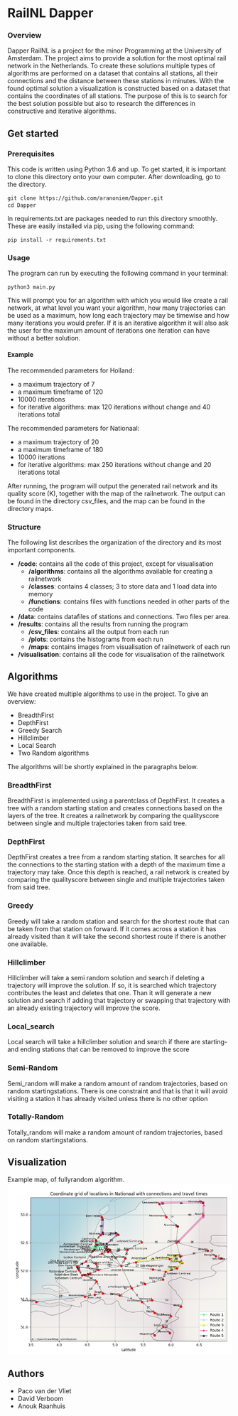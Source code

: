 # RailNL Dapper
### Overview
Dapper RailNL is a project for the minor Programming at the University of Amsterdam. The project aims to provide a solution for the most optimal rail network in the Netherlands. To create  these solutions multiple types of algorithms are performed on a dataset that contains all stations, all their connections and the distance between these stations in minutes. With the found optimal solution a visualization is constructed based on a dataset that contains the coordinates of all stations. The purpose of this is to search for the best solution possible but also to research the differences in constructive and iterative algorithms. 

## Get started
### Prerequisites
This code is written using Python 3.6 and up. To get started, it is important to clone this directory onto your own computer. After downloading, go to the directory.

```
git clone https://github.com/aranoniem/Dapper.git
cd Dapper
```

In requirements.txt are packages needed to run this directory smoothly. These are easily installed via pip, using the following command:

```
pip install -r requirements.txt
```

### Usage
The program can run by executing the following command in your terminal:

```
python3 main.py
```

This will prompt you for an algorithm with which you would like create a rail network, at what level you want your algorithm, how many trajectories can be used as a maximum, how long each trajectory may be timewise and how many iterations you would prefer. If it is an iterative algorithm it will also ask the user for the maximum amount of iterations one iteration can have without a better solution.

#### Example
The recommended parameters for Holland:
* a maximum trajectory of 7
* a maximum timeframe of 120
* 10000 iterations
* for iterative algorithms: max 120 iterations without change and 40 iterations total

The recommended parameters for Nationaal:
* a maximum trajectory of 20
* a maximum timeframe of 180
* 10000 iterations
* for iterative algorithms: max 250 iterations without change and 20 iterations total

After running, the program will output the generated rail network and its quality score (K), together with the map of the railnetwork. The output can be found in the directory csv_files, and the map can be found in the directory maps.

### Structure 
The following list describes the organization of the directory and its most important components.
* **/code**: contains all the code of this project, except for visualisation
    * **/algorithms**: contains all the algorithms available for creating a railnetwork
    * **/classes**: contains 4 classes; 3 to store data and 1 load data into memory
    * **/functions**: contains files with functions needed in other parts of the code
* **/data**: contains datafiles of stations and connections. Two files per area.
* **/results**: contains all the results from running the program
    * **/csv_files**: contains all the output from each run
    * **/plots**: contains the histograms from each run
    * **/maps**: contains images from visualisation of railnetwork of each run
* **/visualisation**: contains all the code for visualisation of the railnetwork

## Algorithms
We have created multiple algorithms to use in the project. To give an overview:
* BreadthFirst
* DepthFirst
* Greedy Search
* Hillclimber
* Local Search
* Two Random algorithms

The algorithms will be shortly explained in the paragraphs below.

### BreadthFirst
BreadthFirst is implemented using a parentclass of DepthFirst. It creates a tree with a random starting station and creates connections based on the layers of the tree. It creates a railnetwork by comparing the qualityscore between single and multiple trajectories taken from said tree.

### DepthFirst
DepthFirst creates a tree from a random starting station. It searches for all the connections to the starting station with a depth of the maximum time a trajectory may take. Once this depth is reached, a rail network is created by comparing the qualityscore between single and multiple trajectories taken from said tree.

### Greedy
Greedy will take a random station and search for the shortest route that can be taken from that station on forward. If it comes across a station it has already visited than it will take the second shortest route if there is another one available.

### Hillclimber
Hillclimber will take a semi random solution and search if deleting a trajectory will improve the solution. If so, it is searched which trajectory contributes the least and deletes that one. Than it will generate a new solution and search if adding that trajectory or swapping that trajectory with an already existing trajectory will improve the score. 

### Local_search
Local search will take a hillclimber solution and search if there are starting- and ending stations that can be removed to improve the score

### Semi-Random
Semi_random will make a random amount of random trajectories, based on random startingstations. There is one constraint and that is that it will avoid visiting a station it has already visited unless there is no other option

### Totally-Random
Totally_random will make a random amount of random trajectories, based on random startingstations.

## Visualization
Example map, of fullyrandom algorithm.
![Map visualisation](/results/maps/RailNL_output_fullyrandom.PNG)

## Authors
* Paco van der Vliet
* David Verboom
* Anouk Raanhuis
